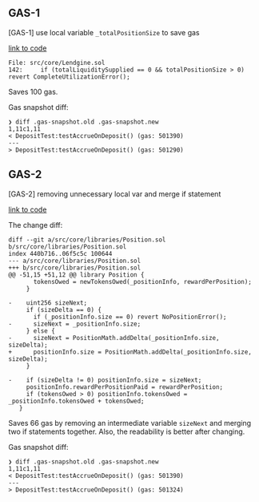 ## GAS-1
[GAS-1] use local variable `_totalPositionSize` to save gas

[link to code](https://github.com/code-423n4/2023-01-numoen/blob/main/src/core/Lendgine.sol#L142)
```
File: src/core/Lendgine.sol
142:     if (totalLiquiditySupplied == 0 && totalPositionSize > 0) revert CompleteUtilizationError();
```
Saves 100 gas.

Gas snapshot diff:
```
❯ diff .gas-snapshot.old .gas-snapshot.new
1,11c1,11
< DepositTest:testAccrueOnDeposit() (gas: 501390)
---
> DepositTest:testAccrueOnDeposit() (gas: 501290)
```

## GAS-2

[GAS-2] removing unnecessary local var and merge if statement

[link to code](https://github.com/code-423n4/2023-01-numoen/blob/main/src/core/libraries/Position.sol#L54-L62)

The change diff: 

```
diff --git a/src/core/libraries/Position.sol b/src/core/libraries/Position.sol
index 440b716..06f5c5c 100644
--- a/src/core/libraries/Position.sol
+++ b/src/core/libraries/Position.sol
@@ -51,15 +51,12 @@ library Position {
       tokensOwed = newTokensOwed(_positionInfo, rewardPerPosition);
     }

-    uint256 sizeNext;
     if (sizeDelta == 0) {
       if (_positionInfo.size == 0) revert NoPositionError();
-      sizeNext = _positionInfo.size;
     } else {
-      sizeNext = PositionMath.addDelta(_positionInfo.size, sizeDelta);
+      positionInfo.size = PositionMath.addDelta(_positionInfo.size, sizeDelta);
     }

-    if (sizeDelta != 0) positionInfo.size = sizeNext;
     positionInfo.rewardPerPositionPaid = rewardPerPosition;
     if (tokensOwed > 0) positionInfo.tokensOwed = _positionInfo.tokensOwed + tokensOwed;
   }
```

Saves 66 gas by removing an intermediate variable `sizeNext` and merging two if statements together. Also, the readability is better after changing.

Gas snapshot diff:
```
❯ diff .gas-snapshot.old .gas-snapshot.new
1,11c1,11
< DepositTest:testAccrueOnDeposit() (gas: 501390)
---
> DepositTest:testAccrueOnDeposit() (gas: 501324)
```